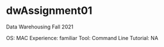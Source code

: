 # dwAssignment01
Data Warehousing Fall 2021

OS: MAC
Experience: familiar
Tool: Command Line
Tutorial: NA


